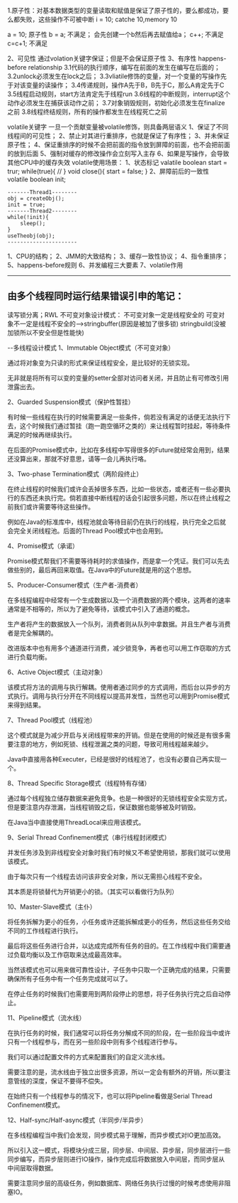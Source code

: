 1.原子性：对基本数据类型的变量读取和赋值是保证了原子性的，要么都成功，要么都失败，这些操作不可被中断
i = 10;
catche 10,memory 10

a = 10;  原子性
b = a;    不满足； 会先创建一个b然后再去赋值给a；
c++; 不满足
c=c+1; 不满足

2、可见性
通过volation关键字保证；但是不会保证原子性
3、有序性
happens-before relationship
    3.1代码的执行顺序，编写在前面的发生在编写在后面的；
    3.2unlock必须发生在lock之后；
    3.3vliatile修饰的变量，对一个变量的写操作先于对该变量的读操作；
    3.4传递规则，操作A先于B，B先于C，那么A肯定先于C
    3.5线程启动规则，start方法肯定先于线程run
    3.6线程的中断规则，interrupt这个动作必须发生在捕获该动作之前；
    3.7对象销毁规则，初始化必须发生在finalize之前
    3.8线程终结规则，所有的操作都发生在线程死亡之前


volatile关键字
    一旦一个贡献变量被volatile修饰，则具备两层语义
    1、保证了不同线程间的可见性；
    2、禁止对其进行重排序，也就是保证了有序性；
    3、并未保证原子性；
    4、保证重排序的时候不会把前面的指令放到屏障的前面，也不会把前面的放到后面
    5、强制对缓存的修改操作会立刻写入主存
    6、如果是写操作，会导致其他CPU中的缓存失效
volatile使用场景：
    1、状态标记
    valatile boolean start = trur;
    while(true){
        //
        }
    void close(){
        start  = false;
    }
    2、屏障前后的一致性
    volatile boolean init;

    -------Thread1--------
    obj = createObj();
    init = true;
    -------Thread2--------
    while(!init){
        sleep();
    }
    useTheobj(obj);
    ----------------------
1、CPU的结构；
2、JMM的大致结构；
3、缓存一致性协议；
4、指令重排序；
5、happens-before规则
6、并发编程三大要素
7、volatile作用

-----------------------------
由多个线程同时运行结果错误引申的笔记：
-----------------------------
读写锁分离；RWL
不可变对象设计模式：
    不可变对象一定是线程安全的
    可变对象不一定是线程不安全的-->stringbuffer(原因是被加了很多锁)
                             stringbuild(没被加锁所以不安全但是性能快)


--多线程设计模式
1、Immutable Object模式（不可变对象）

通过将对象变为只读的形式来保证线程安全，是比较好的无锁实现。

无非就是将所有可以变的变量的setter全部对访问者关闭，并且防止有可修改引用泄露出去。

2、Guarded Suspension模式（保护性暂挂）

有时候一些线程在执行的时候需要满足一些条件，倘若没有满足的话便无法执行下去，这个时候我们通过暂挂（跑一跑空循环之类的）来让线程暂时挂起，等待条件满足的时候再继续执行。

在后面的Promise模式中，比如在多线程中写得很多的Future就经常会用到，结果还没算出来，那就不好意思，请等一会儿再执行咯。

3、Two-phase Termination模式（两阶段终止）

在终止线程的时候我们或许会丢掉很多东西，比如一些状态，或者还有一些必要执行的东西还未执行完。倘若直接中断线程的话会引起很多问题，所以在终止线程之前我们或许需要等待这些操作。

例如在Java的标准库中，线程池就会等待目前仍在执行的线程，执行完全之后就会完全关闭线程池。后面的Thread Pool模式中也会用到。

4、Promise模式（承诺）

Promise模式帮我们不需要等待耗时的求值操作，而是拿一个凭证。我们可以先去做些别的，最后再回来取值。在Java中的Future就是用的这个思想。

5、Producer-Consumer模式（生产者-消费者）

在多线程编程中经常有一个生成数据以及一个消费数据的两个模块，这两者的速率通常是不相等的，所以为了避免等待，该模式中引入了通道的概念。

生产者将产生的数据放入一个队列，消费者则从队列中拿数据。并且生产者与消费者是完全解耦的。

改进版本中也有用多个通道进行消费，减少锁竞争，再者也可以用工作窃取的方式进行负载均衡。

6、Active Object模式（主动对象）

该模式将方法的调用与执行解耦。使用者通过同步的方式调用，而后台以异步的方式执行。调用与执行分开在不同线程以提高并发性，当然也可以用到Promise模式来得到结果。

7、Thread Pool模式（线程池）

这个模式就是为减少开启与关闭线程带来的开销。但是在使用的时候还是有很多需要注意的地方，例如死锁、线程泄漏之类的问题，导致可用线程越来越少。

Java中直接用各种Executer，已经是很好的线程池了，也没有必要自己再实现一个。

8、Thread Specific Storage模式（线程特有存储）

通过每个线程独立储存数据来避免竞争。也是一种很好的无锁线程安全实现方式，但是要注意内存泄漏，当线程销毁之后，保证数据也能够被及时销毁。

在Java当中直接使用ThreadLocal来应用该模式。

9、Serial Thread Confinement模式（串行线程封闭模式）

并发任务涉及到非线程安全对象时我们有时候又不希望使用锁，那我们就可以使用该模式。

由于每次只有一个线程去访问该非安全对象，所以无需担心线程不安全。

其本质是将锁替代为开销更小的锁。（其实可以看做行为队列）

10、Master-Slave模式（主仆）

将任务拆解为更小的任务，小任务或许还能拆解成更小的任务，然后这些任务交给不同的工作线程进行执行。

最后将这些任务进行合并，以达成完成所有任务的目的。在工作线程中我们需要通过负载均衡以及工作窃取来达成最高效率。

当然该模式也可以用来做可靠性设计，子任务中只取一个正确完成的结果，只需要确保所有子任务中有一个任务完成就可以了。

在停止任务的时候我们也需要用到两阶段停止的思想，将子任务执行完之后自动停止。

11、Pipeline模式（流水线）

在执行任务的时候，我们通常可以将任务分解成不同的阶段，在一些阶段当中或许只有一个线程参与，而在另一些阶段中则有多个线程进行参与。

我们可以通过配置文件的方式来配置我们的自定义流水线。

需要注意的是，流水线由于独立出很多资源，所以一定会有额外的开销，所以要注意管线的深度，保证不要得不偿失。

在始终只有一个线程参与的情况下，也可以将Pipeline看做是Serial Thread Confinement模式。

12、Half-sync/Half-async模式（半同步/半异步）

在多线程编程当中我们会发现，同步模式易于理解，而异步模式对IO更加高效。

所以引入这一模式，将模块分成三层，同步层、中间层、异步层，同步层进行一些同步编写，而异步层则进行IO操作，操作完成后将数据放入中间层，而同步层从中间层取得数据。

需要注意同步层的高级任务，例如数据库、网络任务执行过慢的时候考虑使用非阻塞IO。
